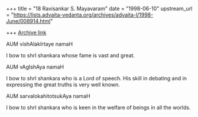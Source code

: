 +++
title = "18 Ravisankar S. Mayavaram"
date = "1998-06-10"
upstream_url = "https://lists.advaita-vedanta.org/archives/advaita-l/1998-June/008914.html"

+++
[Archive link](https://lists.advaita-vedanta.org/archives/advaita-l/1998-June/008914.html)

AUM vishAlakIrtaye namaH

I bow to shrI shankara whose fame is vast and great.

AUM vAgIshAya namaH

I bow to shrI shankara who is a Lord of speech. His skill in
debating and in expressing the great truths is very well known.

AUM sarvalokahitotsukAya namaH

I bow to shrI shankara who is keen in the welfare of beings in all the
worlds.

